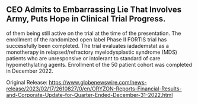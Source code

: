 ## CEO Admits to Embarrassing Lie That Involves Army, Puts Hope in Clinical Trial Progress.
 of them being still active on the trial at the time of the presentation. The enrollment of the randomized open label Phase II FORTIS trial has successfully been completed. The trial evaluates iadademstat as a monotherapy in relapsed/refractory myelodysplastic syndrome (MDS) patients who are unresponsive or intolerant to standard of care hypomethylating agents. Enrollment of the 50 patient cohort was completed in December 2022. 


Original Release: https://www.globenewswire.com/news-release/2023/02/17/2610827/0/en/ORYZON-Reports-Financial-Results-and-Corporate-Update-for-Quarter-Ended-December-31-2022.html